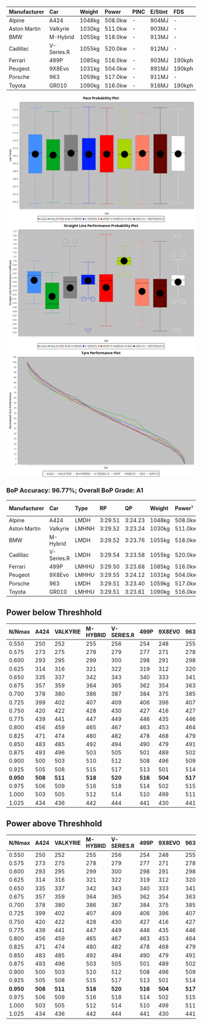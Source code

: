 | Manufacturer | Car        | Weight | Power   | PINC    | E/Stint | FDS     |
|:-|:-|:-|:-|:-|:-|:-|
| Alpine       | A424       | 1048kg | 508.0kw |    -    | 904MJ   |    -    |
| Aston Martin | Valkyrie   | 1030kg | 511.0kw |    -    | 903MJ   |    -    |
| BMW          | M-Hybrid   | 1055kg | 518.0kw |    -    | 913MJ   |    -    |
| Cadillac     | V-Series.R | 1055kg | 520.0kw |    -    | 912MJ   |    -    |
| Ferrari      | 499P       | 1085kg | 516.0kw |    -    | 903MJ   | 190kph  |
| Peugeot      | 9X8Evo     | 1031kg | 504.0kw |    -    | 891MJ   | 190kph  |
| Porsche      | 963        | 1059kg | 517.0kw |    -    | 911MJ   |    -    |
| Toyota       | GR010      | 1090kg | 516.0kw |    -    | 916MJ   | 190kph  |

![PACECHART](./IMG/AUTO.png)
![STRAIGHTLINEPERFORMANCECHART](./IMG/AUTO_sp.png)
![TYREPERFORMANCECHART](./IMG/AUTO_tw.png)

### BoP Accuracy: 96.77%; Overall BoP Grade: A1
| Manufacturer | Car        | Type  | RP      | QP      | Weight | Power¹  | Threshhold | PINC    | Power²   | E/Stint | AVG Vmax  | FDS     | RDLC | L/Stint | BOP-Grade | Model Accuracy | Model Points | Match%  | SimDiff |
|:-|:-|:-|:-|:-|:-|:-|:-|:-|:-|:-|:-|:-|:-|:-|:-|:-|:-|:-|:-|
| Alpine       | A424       | LMDH  | 3:29.51 | 3:24.23 | 1048kg | 508.0kw | 0.0kph     |    -    | 508.00kw |  904MJ  | 327.35kph |    -    | 1.01 | 12      | ~A1       | 97.47%         | 1810         | 96.29%  | +0.48   |
| Aston Martin | Valkyrie   | LMHNH | 3:29.52 | 3:23.24 | 1030kg | 511.0kw | 0.0kph     |    -    | 511.00kw |  903MJ  | 320.52kph |    -    | 1.05 | 12      | +B1       | 100.00%        | 466          | 87.46%  | #       |
| BMW          | M-Hybrid   | LMDH  | 3:29.52 | 3:23.76 | 1055kg | 518.0kw | 0.0kph     |    -    | 518.00kw |  913MJ  | 324.27kph |    -    | 1.01 | 12      | ~A1       | 100.00%        | 3339         | 100.00% | +0.00   |
| Cadillac     | V-Series.R | LMDH  | 3:29.54 | 3:23.58 | 1055kg | 520.0kw | 0.0kph     |    -    | 520.00kw |  912MJ  | 325.37kph |    -    | 1.01 | 12      | ~A1       | 99.00%         | 6039         | 95.55%  | -0.16   |
| Ferrari      | 499P       | LMHHU | 3:29.50 | 3:23.68 | 1085kg | 516.0kw | 0.0kph     |    -    | 516.00kw |  903MJ  | 321.95kph | 190kph  | 1.02 | 12      | ~A1       | 99.56%         | 7418         | 100.00% | +0.50   |
| Peugeot      | 9X8Evo     | LMHHU | 3:29.55 | 3:24.12 | 1031kg | 504.0kw | 0.0kph     |    -    | 504.00kw |  891MJ  | 334.99kph | 190kph  | 1.02 | 12      | ~A1       | 100.00%        | 1889         | 98.77%  | +0.40   |
| Porsche      | 963        | LMDH  | 3:29.51 | 3:23.40 | 1059kg | 517.0kw | 0.0kph     |    -    | 517.00kw |  911MJ  | 321.74kph |    -    | 1.01 | 12      | ~A1       | 100.00%        | 14574        | 97.32%  | +0.39   |
| Toyota       | GR010      | LMHHU | 3:29.51 | 3:23.61 | 1090kg | 516.0kw | 0.0kph     |    -    | 516.00kw |  916MJ  | 319.16kph | 190kph  | 1.01 | 12      | ~A1       | 97.78%         | 5323         | 98.74%  | +0.48   |

## Power below Threshhold
| N/Nmax    | A424    | VALKYRIE | M-HYBRID | V-SERIES.R | 499P    | 9X8EVO  | 963     | GR010   |
|:-|:-|:-|:-|:-|:-|:-|:-|:-|
|  0.550    |  250    |  252     |  255     |  256       |  254    |  248    |  255    |  254    |
|  0.575    |  273    |  275     |  278     |  279       |  277    |  271    |  278    |  277    |
|  0.600    |  293    |  295     |  299     |  300       |  298    |  291    |  298    |  298    |
|  0.625    |  314    |  316     |  321     |  322       |  319    |  312    |  320    |  319    |
|  0.650    |  335    |  337     |  342     |  343       |  340    |  333    |  341    |  340    |
|  0.675    |  357    |  359     |  364     |  365       |  362    |  354    |  363    |  362    |
|  0.700    |  378    |  380     |  386     |  387       |  384    |  375    |  385    |  384    |
|  0.725    |  399    |  402     |  407     |  409       |  406    |  396    |  407    |  406    |
|  0.750    |  420    |  422     |  428     |  430       |  427    |  416    |  427    |  427    |
|  0.775    |  439    |  441     |  447     |  449       |  446    |  435    |  446    |  446    |
|  0.800    |  456    |  459     |  465     |  467       |  463    |  453    |  464    |  463    |
|  0.825    |  471    |  474     |  480     |  482       |  478    |  468    |  479    |  478    |
|  0.850    |  483    |  485     |  492     |  494       |  490    |  479    |  491    |  490    |
|  0.875    |  493    |  496     |  503     |  505       |  501    |  489    |  502    |  501    |
|  0.900    |  500    |  503     |  510     |  512       |  508    |  496    |  509    |  508    |
|  0.925    |  505    |  508     |  515     |  517       |  513    |  501    |  514    |  513    |
| **0.950** | **508** | **511**  | **518**  | **520**    | **516** | **504** | **517** | **516** |
|  0.975    |  506    |  509     |  516     |  518       |  514    |  502    |  515    |  514    |
|  1.000    |  503    |  505     |  512     |  514       |  510    |  499    |  511    |  510    |
|  1.025    |  434    |  436     |  442     |  444       |  441    |  430    |  441    |  441    |

## Power above Threshhold
| N/Nmax    | A424    | VALKYRIE | M-HYBRID | V-SERIES.R | 499P    | 9X8EVO  | 963     | GR010   |
|:-|:-|:-|:-|:-|:-|:-|:-|:-|
|  0.550    |  250    |  252     |  255     |  256       |  254    |  248    |  255    |  254    |
|  0.575    |  273    |  275     |  278     |  279       |  277    |  271    |  278    |  277    |
|  0.600    |  293    |  295     |  299     |  300       |  298    |  291    |  298    |  298    |
|  0.625    |  314    |  316     |  321     |  322       |  319    |  312    |  320    |  319    |
|  0.650    |  335    |  337     |  342     |  343       |  340    |  333    |  341    |  340    |
|  0.675    |  357    |  359     |  364     |  365       |  362    |  354    |  363    |  362    |
|  0.700    |  378    |  380     |  386     |  387       |  384    |  375    |  385    |  384    |
|  0.725    |  399    |  402     |  407     |  409       |  406    |  396    |  407    |  406    |
|  0.750    |  420    |  422     |  428     |  430       |  427    |  416    |  427    |  427    |
|  0.775    |  439    |  441     |  447     |  449       |  446    |  435    |  446    |  446    |
|  0.800    |  456    |  459     |  465     |  467       |  463    |  453    |  464    |  463    |
|  0.825    |  471    |  474     |  480     |  482       |  478    |  468    |  479    |  478    |
|  0.850    |  483    |  485     |  492     |  494       |  490    |  479    |  491    |  490    |
|  0.875    |  493    |  496     |  503     |  505       |  501    |  489    |  502    |  501    |
|  0.900    |  500    |  503     |  510     |  512       |  508    |  496    |  509    |  508    |
|  0.925    |  505    |  508     |  515     |  517       |  513    |  501    |  514    |  513    |
| **0.950** | **508** | **511**  | **518**  | **520**    | **516** | **504** | **517** | **516** |
|  0.975    |  506    |  509     |  516     |  518       |  514    |  502    |  515    |  514    |
|  1.000    |  503    |  505     |  512     |  514       |  510    |  499    |  511    |  510    |
|  1.025    |  434    |  436     |  442     |  444       |  441    |  430    |  441    |  441    |

